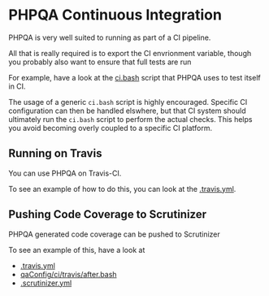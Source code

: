 # PHPQA Continuous Integration

PHPQA is very well suited to running as part of a CI pipeline.

All that is really required is to export the CI envrionment variable, though you probably also want to ensure that full tests are run

For example, have a look at the [ci.bash](./../ci.bash) script that PHPQA uses to test itself in CI.

The usage of a generic `ci.bash` script is highly encouraged. Specific CI configuration can then be handled elswhere, but that CI system should ultimately run the `ci.bash` script to perform the actual checks. This helps you avoid becoming overly coupled to a specific CI platform.

## Running on Travis

You can use PHPQA on Travis-CI.

To see an example of how to do this, you can look at the [.travis.yml](./../.travis.yml).

## Pushing Code Coverage to Scrutinizer

PHPQA generated code coverage can be pushed to Scrutinizer

To see an example of this, have a look at 
- [.travis.yml](./../.travis.yml)
- [qaConfig/ci/travis/after.bash](./../qaConfig/ci/travis/after.bash)
- [.scrutinizer.yml](./../.scrutinizer.yml)
